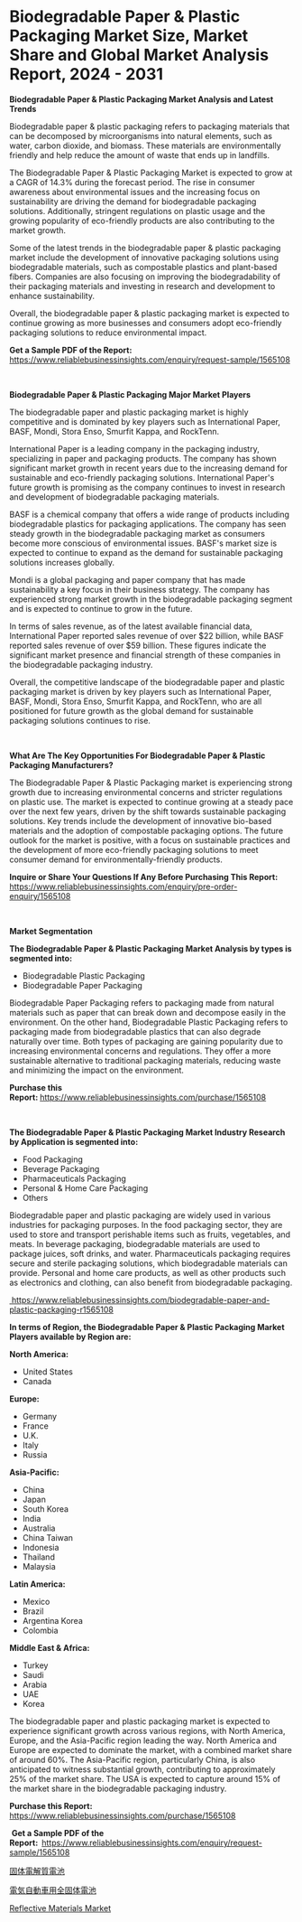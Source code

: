 <p><h1>Biodegradable Paper & Plastic Packaging Market Size, Market Share and Global Market Analysis Report, 2024 - 2031</h1></p><p><strong>Biodegradable Paper & Plastic Packaging Market Analysis and Latest Trends</strong></p>
<p><p>Biodegradable paper & plastic packaging refers to packaging materials that can be decomposed by microorganisms into natural elements, such as water, carbon dioxide, and biomass. These materials are environmentally friendly and help reduce the amount of waste that ends up in landfills.</p><p>The Biodegradable Paper & Plastic Packaging Market is expected to grow at a CAGR of 14.3% during the forecast period. The rise in consumer awareness about environmental issues and the increasing focus on sustainability are driving the demand for biodegradable packaging solutions. Additionally, stringent regulations on plastic usage and the growing popularity of eco-friendly products are also contributing to the market growth.</p><p>Some of the latest trends in the biodegradable paper & plastic packaging market include the development of innovative packaging solutions using biodegradable materials, such as compostable plastics and plant-based fibers. Companies are also focusing on improving the biodegradability of their packaging materials and investing in research and development to enhance sustainability.</p><p>Overall, the biodegradable paper & plastic packaging market is expected to continue growing as more businesses and consumers adopt eco-friendly packaging solutions to reduce environmental impact.</p></p>
<p><strong>Get a Sample PDF of the Report:&nbsp;</strong> <a href="https://www.reliablebusinessinsights.com/enquiry/request-sample/1565108">https://www.reliablebusinessinsights.com/enquiry/request-sample/1565108</a></p>
<p>&nbsp;</p>
<p><strong>Biodegradable Paper & Plastic Packaging Major Market Players</strong></p>
<p><p>The biodegradable paper and plastic packaging market is highly competitive and is dominated by key players such as International Paper, BASF, Mondi, Stora Enso, Smurfit Kappa, and RockTenn.</p><p>International Paper is a leading company in the packaging industry, specializing in paper and packaging products. The company has shown significant market growth in recent years due to the increasing demand for sustainable and eco-friendly packaging solutions. International Paper's future growth is promising as the company continues to invest in research and development of biodegradable packaging materials.</p><p>BASF is a chemical company that offers a wide range of products including biodegradable plastics for packaging applications. The company has seen steady growth in the biodegradable packaging market as consumers become more conscious of environmental issues. BASF's market size is expected to continue to expand as the demand for sustainable packaging solutions increases globally.</p><p>Mondi is a global packaging and paper company that has made sustainability a key focus in their business strategy. The company has experienced strong market growth in the biodegradable packaging segment and is expected to continue to grow in the future.</p><p>In terms of sales revenue, as of the latest available financial data, International Paper reported sales revenue of over $22 billion, while BASF reported sales revenue of over $59 billion. These figures indicate the significant market presence and financial strength of these companies in the biodegradable packaging industry.</p><p>Overall, the competitive landscape of the biodegradable paper and plastic packaging market is driven by key players such as International Paper, BASF, Mondi, Stora Enso, Smurfit Kappa, and RockTenn, who are all positioned for future growth as the global demand for sustainable packaging solutions continues to rise.</p></p>
<p>&nbsp;</p>
<p><strong>What Are The Key Opportunities For Biodegradable Paper & Plastic Packaging Manufacturers?</strong></p>
<p><p>The Biodegradable Paper & Plastic Packaging market is experiencing strong growth due to increasing environmental concerns and stricter regulations on plastic use. The market is expected to continue growing at a steady pace over the next few years, driven by the shift towards sustainable packaging solutions. Key trends include the development of innovative bio-based materials and the adoption of compostable packaging options. The future outlook for the market is positive, with a focus on sustainable practices and the development of more eco-friendly packaging solutions to meet consumer demand for environmentally-friendly products.</p></p>
<p><strong>Inquire or Share Your Questions If Any Before Purchasing This Report:</strong> <a href="https://www.reliablebusinessinsights.com/enquiry/pre-order-enquiry/1565108">https://www.reliablebusinessinsights.com/enquiry/pre-order-enquiry/1565108</a></p>
<p>&nbsp;</p>
<p><strong>Market Segmentation</strong></p>
<p><strong>The Biodegradable Paper & Plastic Packaging Market Analysis by types is segmented into:</strong></p>
<p><ul><li>Biodegradable Plastic Packaging</li><li>Biodegradable Paper Packaging</li></ul></p>
<p><p>Biodegradable Paper Packaging refers to packaging made from natural materials such as paper that can break down and decompose easily in the environment. On the other hand, Biodegradable Plastic Packaging refers to packaging made from biodegradable plastics that can also degrade naturally over time. Both types of packaging are gaining popularity due to increasing environmental concerns and regulations. They offer a more sustainable alternative to traditional packaging materials, reducing waste and minimizing the impact on the environment.</p></p>
<p><strong>Purchase this Report:&nbsp;</strong><a href="https://www.reliablebusinessinsights.com/purchase/1565108">https://www.reliablebusinessinsights.com/purchase/1565108</a></p>
<p>&nbsp;</p>
<p><strong>The Biodegradable Paper & Plastic Packaging Market Industry Research by Application is segmented into:</strong></p>
<p><ul><li>Food Packaging</li><li>Beverage Packaging</li><li>Pharmaceuticals Packaging</li><li>Personal & Home Care Packaging</li><li>Others</li></ul></p>
<p><p>Biodegradable paper and plastic packaging are widely used in various industries for packaging purposes. In the food packaging sector, they are used to store and transport perishable items such as fruits, vegetables, and meats. In beverage packaging, biodegradable materials are used to package juices, soft drinks, and water. Pharmaceuticals packaging requires secure and sterile packaging solutions, which biodegradable materials can provide. Personal and home care products, as well as other products such as electronics and clothing, can also benefit from biodegradable packaging.</p></p>
<p><a href="https://www.reliablebusinessinsights.com/biodegradable-paper-and-plastic-packaging-r1565108">&nbsp;https://www.reliablebusinessinsights.com/biodegradable-paper-and-plastic-packaging-r1565108</a></p>
<p><strong>In terms of Region, the Biodegradable Paper & Plastic Packaging Market Players available by Region are:</strong></p>
<p>
    <p> <strong> North America: </strong>
        <ul>
            <li>United States</li>
            <li>Canada</li>
        </ul>
        </p> 
    <p> <strong> Europe: </strong>
        <ul>
            <li>Germany</li>
            <li>France</li>
            <li>U.K.</li>
            <li>Italy</li>
            <li>Russia</li>
        </ul>
        </p> 
    <p> <strong> Asia-Pacific: </strong>
        <ul>
            <li>China</li>
            <li>Japan</li>
            <li>South Korea</li>
            <li>India</li>
            <li>Australia</li>
            <li>China Taiwan</li>
            <li>Indonesia</li>
            <li>Thailand</li>
            <li>Malaysia</li>
        </ul>
        </p> 
    <p> <strong> Latin America: </strong>
        <ul>
            <li>Mexico</li>
            <li>Brazil</li>
            <li>Argentina Korea</li>
            <li>Colombia</li>
        </ul>
        </p> 
    <p> <strong> Middle East & Africa: </strong>
        <ul>
            <li>Turkey</li>
            <li>Saudi</li>
            <li>Arabia</li>
            <li>UAE</li>
            <li>Korea</li>
        </ul>
    </p>
    </p>
<p><p>The biodegradable paper and plastic packaging market is expected to experience significant growth across various regions, with North America, Europe, and the Asia-Pacific region leading the way. North America and Europe are expected to dominate the market, with a combined market share of around 60%. The Asia-Pacific region, particularly China, is also anticipated to witness substantial growth, contributing to approximately 25% of the market share. The USA is expected to capture around 15% of the market share in the biodegradable packaging industry.</p></p>
<p><strong>Purchase this Report: </strong><a href="https://www.reliablebusinessinsights.com/purchase/1565108">https://www.reliablebusinessinsights.com/purchase/1565108</a></p>
<p>&nbsp;<strong>Get a Sample PDF of the Report:&nbsp;&nbsp;</strong><a href="https://www.reliablebusinessinsights.com/enquiry/request-sample/1565108">https://www.reliablebusinessinsights.com/enquiry/request-sample/1565108</a></p>
<p><strong></strong></p>
<p><p><a href="https://github.com/AbigaleHuel/Market-Research-Report-List-1/blob/main/3046838136069.md">固体電解質電池</a></p><p><a href="https://github.com/AdellaPrice2023/Market-Research-Report-List-1/blob/main/1225009136068.md">電気自動車用全固体電池</a></p><p><a href="https://github.com/brendafegmorris532/Market-Research-Report-List-1/blob/main/reflective-materials-market.md">Reflective Materials Market</a></p></p>